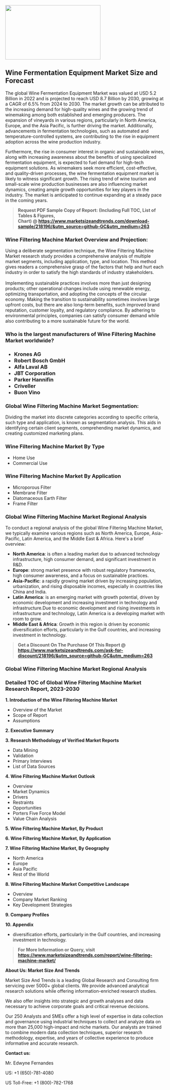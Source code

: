 <p><img class="alignnone size-medium wp-image-20088" src="https://ffe5etoiles.com/wp-content/uploads/2024/12/MST1-300x171.png" alt="" width="300" height="171" /></p><h2>Wine Fermentation Equipment Market Size and Forecast</h2><p>The global Wine Fermentation Equipment Market was valued at USD 5.2 Billion in 2022 and is projected to reach USD 8.7 Billion by 2030, growing at a CAGR of 6.5% from 2024 to 2030. The market growth can be attributed to the increasing demand for high-quality wines and the growing trend of winemaking among both established and emerging producers. The expansion of vineyards in various regions, particularly in North America, Europe, and the Asia Pacific, is further driving the market. Additionally, advancements in fermentation technologies, such as automated and temperature-controlled systems, are contributing to the rise in equipment adoption across the wine production industry.</p><p>Furthermore, the rise in consumer interest in organic and sustainable wines, along with increasing awareness about the benefits of using specialized fermentation equipment, is expected to fuel demand for high-tech equipment solutions. As winemakers seek more efficient, cost-effective, and quality-driven processes, the wine fermentation equipment market is likely to witness significant growth. The rising trend of wine tourism and small-scale wine production businesses are also influencing market dynamics, creating ample growth opportunities for key players in the industry. The market is anticipated to continue expanding at a steady pace in the coming years.</p></p><blockquote id="" class=""><strong>Request PDF Sample Copy of Report: (Including Full TOC, List of Tables &amp; Figures, Chart)&nbsp;@&nbsp;<strong><a href="https://www.marketsizeandtrends.com/download-sample/218196/&utm_source=github-GC&utm_medium=263" target="_blank">https://www.marketsizeandtrends.com/download-sample/218196/&utm_source=github-GC&utm_medium=263</a></strong></strong></blockquote><h3 id="" class="">Wine Filtering Machine Market&nbsp;Overview and Projection:</h3><p id="" class="">Using a deliberate segmentation technique, the Wine Filtering Machine Market research study provides a comprehensive analysis of multiple market segments, including application, type, and location. This method gives readers a comprehensive grasp of the factors that help and hurt each industry in order to satisfy the high standards of industry stakeholders. <br /> <br />Implementing sustainable practices involves more than just designing products; other operational changes include using renewable energy, optimizing transportation, and adopting the concepts of the circular economy. Making the transition to sustainability sometimes involves large upfront costs, but there are also long-term benefits, such improved brand reputation, customer loyalty, and regulatory compliance. By adhering to environmental principles, companies can satisfy consumer demand while also contributing to a more sustainable future for the world.</p><h3 id="" class="">Who is the largest manufacturers of&nbsp;Wine Filtering Machine Market worldwide?</h3><h3 class=""><p><ul><li>Krones AG </li><li> Robert Bosch GmbH </li><li> Alfa Laval AB </li><li> JBT Corporation </li><li> Parker Hannifin </li><li> Criveller </li><li> Buon Vino</li></ul></p></h3><h3 id="" class="">Global&nbsp;Wine Filtering Machine Market Segmentation:</h3><p id="" class="">Dividing the market into discrete categories according to specific criteria, such type and application, is known as segmentation analysis. This aids in identifying certain client segments, comprehending market dynamics, and creating customized marketing plans.</p><h3 id="" class="">Wine Filtering Machine Market&nbsp;By Type</h3><p><p><ul><li>Home Use</li><li> Commercial Use</p></li></ul></p></p><h3 id="" class="">Wine Filtering Machine Market&nbsp;By Application</h3><p class=""><p><ul><li>Microporous Filter</li><li> Membrane Filter</li><li> Diatomaceous Earth Filter</li><li> Frame Filter</li></ul></p></p><h3 id="" class="">Global Wine Filtering Machine Market Regional Analysis</h3><p id="" class="">To conduct a regional analysis of the global Wine Filtering Machine Market, we typically examine various regions such as North America, Europe, Asia-Pacific, Latin America, and the Middle East &amp; Africa. Here's a brief overview:</p><ul><li><strong>North America</strong>: is often a leading market due to advanced technology infrastructure, high consumer demand, and significant investment in R&amp;D.</li><li><strong>Europe</strong>: strong market presence with robust regulatory frameworks, high consumer awareness, and a focus on sustainable practices.</li><li><strong>Asia-Pacific</strong>: a rapidly growing market driven by increasing population, urbanization, and rising disposable incomes, especially in countries like China and India.</li><li><strong>Latin America</strong>: is an emerging market with growth potential, driven by economic development and increasing investment in technology and infrastructure.Due to economic development and rising investments in infrastructure and technology, Latin America is a developing market with room to grow.</li><li><strong>Middle East &amp; Africa</strong>: Growth in this region is driven by economic diversification efforts, particularly in the Gulf countries, and increasing investment in technology.</li></ul><blockquote id="" class=""><strong>Get a Discount On The Purchase Of This Report @ <strong><a href="https://www.marketsizeandtrends.com/ask-for-discount/218196/&utm_source=github-GC&utm_medium=263" target="_blank">https://www.marketsizeandtrends.com/ask-for-discount/218196/&utm_source=github-GC&utm_medium=263</a></strong></strong></blockquote><h3 id="" class="">Global Wine Filtering Machine Market Regional Analysis</h3><h3 id="" class="">Detailed TOC of Global Wine Filtering Machine Market Research Report, 2023-2030</h3><p id="" class=""><strong>1. Introduction of the Wine Filtering Machine Market</strong></p><ul><li>Overview of the Market</li><li>Scope of Report</li><li>Assumptions</li></ul><p id="" class=""><strong>2. Executive Summary</strong></p><p id="" class=""><strong>3. Research Methodology of Verified Market Reports</strong></p><ul><li>Data Mining</li><li>Validation</li><li>Primary Interviews</li><li>List of Data Sources</li></ul><p id="" class=""><strong>4. Wine Filtering Machine Market Outlook</strong></p><ul><li>Overview</li><li>Market Dynamics</li><li>Drivers</li><li>Restraints</li><li>Opportunities</li><li>Porters Five Force Model</li><li>Value Chain Analysis</li></ul><p id="" class=""><strong>5. Wine Filtering Machine Market, By Product</strong></p><p id="" class=""><strong>6. Wine Filtering Machine Market, By Application</strong></p><p id="" class=""><strong>7. Wine Filtering Machine Market, By Geography</strong></p><ul><li>North America</li><li>Europe</li><li>Asia Pacific</li><li>Rest of the World</li></ul><p id="" class=""><strong>8. Wine Filtering Machine Market Competitive Landscape</strong></p><ul><li>Overview</li><li>Company Market Ranking</li><li>Key Development Strategies</li></ul><p id="" class=""><strong>9. Company Profiles</strong></p><p id="" class=""><strong>10. Appendix</strong></p><ul><li>diversification efforts, particularly in the Gulf countries, and increasing investment in technology.</li></ul><blockquote id="" class=""><strong>For More Information or Query, visit <strong><strong><a href="https://www.marketsizeandtrends.com/report/wine-filtering-machine-market/" target="_blank">https://www.marketsizeandtrends.com/report/wine-filtering-machine-market/</a></strong></strong></strong></blockquote><p id="" class=""><strong>About Us: Market Size And Trends</strong></p><p id="" class="">Market Size And Trends is a leading Global Research and Consulting firm servicing over 5000+ global clients. We provide advanced analytical research solutions while offering information-enriched research studies.</p><p id="" class="">We also offer insights into strategic and growth analyses and data necessary to achieve corporate goals and critical revenue decisions.</p><p id="" class="">Our 250 Analysts and SMEs offer a high level of expertise in data collection and governance using industrial techniques to collect and analyze data on more than 25,000 high-impact and niche markets. Our analysts are trained to combine modern data collection techniques, superior research methodology, expertise, and years of collective experience to produce informative and accurate research.</p><p id="" class=""><strong>Contact us:</strong></p><p id="" class="">Mr. Edwyne Fernandes</p><p id="" class="">US: +1 (650)-781-4080</p><p id="" class="">US Toll-Free: +1 (800)-782-1768</p>
